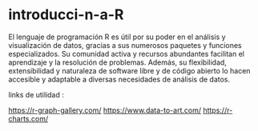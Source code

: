 # introducci-n-a-R
El lenguaje de programación R es útil por su poder en el análisis y visualización de datos, gracias a sus numerosos paquetes y funciones especializados. Su comunidad activa y recursos abundantes facilitan el aprendizaje y la resolución de problemas. Además, su flexibilidad, extensibilidad y naturaleza de software libre y de código abierto lo hacen accesible y adaptable a diversas necesidades de análisis de datos.

links de utilidad :

https://r-graph-gallery.com/
https://www.data-to-art.com/
https://r-charts.com/
